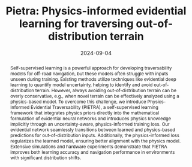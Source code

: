 ---
title: 'Pietra: Physics-informed evidential learning for traversing out-of-distribution terrain'

# Authors
# If you created a profile for a user (e.g. the default `admin` user), write the username (folder name) here
# and it will be replaced with their full name and linked to their profile.
authors:
  - Xiaoyi Cai
  - James Queeney
  - admin
  - Aniket Datar
  - Chenhui Pan
  - et al.

# Author notes (optional)
# author_notes:
  # - 'Equal contribution'
  # - 'Equal contribution'

date: '2024-09-04'
doi: ''

# draft：true之后就不会显示
# draft: true

# Schedule page publish date (NOT publication's date).
publishDate: ''

# Publication type.
# Legend: 0 = Uncategorized; 1 = Conference paper; 2 = Journal article;
# 3 = Preprint / Working Paper; 4 = Report; 5 = Book; 6 = Book section;
# 7 = Thesis; 8 = Patent
publication_types: ['3']

# Publication name and optional abbreviated publication name.
publication: ''
publication_short: ''

abstract: Self-supervised learning is a powerful approach for developing traversability models for off-road navigation, but these models often struggle with inputs unseen during training. Existing methods utilize techniques like evidential deep learning to quantify model uncertainty, helping to identify and avoid out-of-distribution terrain. However, always avoiding out-of-distribution terrain can be overly conservative, e.g., when novel terrain can be effectively analyzed using a physics-based model. To overcome this challenge, we introduce Physics-Informed Evidential Traversability (PIETRA), a self-supervised learning framework that integrates physics priors directly into the mathematical formulation of evidential neural networks and introduces physics knowledge implicitly through an uncertainty-aware, physics-informed training loss. Our evidential network seamlessly transitions between learned and physics-based predictions for out-of-distribution inputs. Additionally, the physics-informed loss regularizes the learned model, ensuring better alignment with the physics model. Extensive simulations and hardware experiments demonstrate that PIETRA improves both learning accuracy and navigation performance in environments with significant distribution shifts.

# Summary. An optional shortened abstract.
summary: Physics-Informed Evidential Traversability (PIETRA), a self-supervised learning framework that integrates physics priors directly into the mathematical formulation of evidential neural networks and introduces physics knowledge implicitly through an uncertainty-aware, physics-informed training loss

tags: ["Uncertainty quantification","off-road navigation"]

# Display this page in the Featured widget?
featured: false

# Custom links (uncomment lines below)
# links:
# - name: Custom Link
#   url: http://example.org

url_pdf: 'https://arxiv.org/pdf/2409.03005'
url_code: ''
url_dataset: ''
url_poster: ''
url_project: ''
url_slides: ''
url_source: ''
url_video: 'https://www.youtube.com/watch?v=OTnNZ96oJRk'

# Featured image
# To use, add an image named `featured.jpg/png` to your page's folder.
image:
  caption: '**Pietra**'
  focal_point: ''
  preview_only: false

# Associated Projects (optional).
#   Associate this publication with one or more of your projects.
#   Simply enter your project's folder or file name without extension.
#   E.g. `internal-project` references `content/project/internal-project/index.md`.
#   Otherwise, set `projects: []`.
# projects: ''

# Slides (optional).
#   Associate this publication with Markdown slides.
#   Simply enter your slide deck's filename without extension.
#   E.g. `slides: "example"` references `content/slides/example/index.md`.
#   Otherwise, set `slides: ""`.
# slides: ''
---